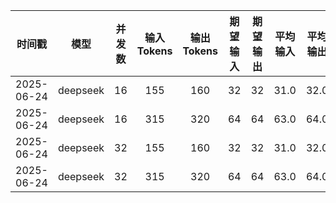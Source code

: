 | 时间戳 | 模型 | 并发数 | 输入Tokens | 输出Tokens | 期望输入 | 期望输出 | 平均输入 | 平均输出 | 总耗时(s) | 请求吞吐率 (req/s) | 输出吞吐率 (tok/s) | 总吞吐率 (tok/s) | 平均TTFT(ms) | P99_TTFT(ms) |
|:--------:|:------:|:------:|:-----------:|:------------:|:----------:|:----------:|:----------:|:-----------:|:---------:|:------------------:|:------------------:|:----------------:|:-------------:|:-------------:|
| 2025-06-24 | deepseek | 16 | 155 | 160 | 32 | 32 | 31.0 | 32.0 | 2.12 | 2.36 | 75.40 | 148.45 | 166.18 | 167.56 |
| 2025-06-24 | deepseek | 16 | 315 | 320 | 64 | 64 | 63.0 | 64.0 | 4.25 | 1.18 | 75.38 | 149.58 | 244.41 | 245.73 |
| 2025-06-24 | deepseek | 32 | 155 | 160 | 32 | 32 | 31.0 | 32.0 | 2.16 | 2.32 | 74.17 | 146.02 | 166.20 | 167.34 |
| 2025-06-24 | deepseek | 32 | 315 | 320 | 64 | 64 | 63.0 | 64.0 | 4.35 | 1.15 | 73.49 | 145.84 | 243.78 | 245.02 |
